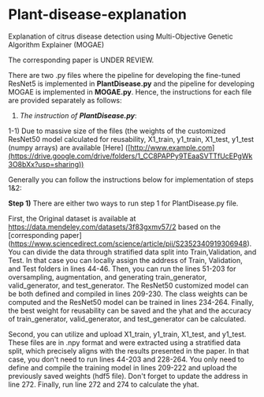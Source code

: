 # Plant-disease-explanation
Explanation of citrus disease detection using Multi-Objective Genetic Algorithm Explainer (MOGAE)

The corresponding paper is UNDER REVIEW.

There are two .py files where the pipeline for developing the fine-tuned ResNet5 is implemented in __PlantDisease.py__ and the pipeline for developing MOGAE is implemented in __MOGAE.py__. Hence, the instructions for each file are provided separately as follows:


1) _The instruction of __PlantDisease.py___: 

1-1) Due to massive size of the files (the weights of the customized ResNet50 model calculated for reusability, X1_train, y1_train, X1_test, y1_test (numpy arrays) are available [Here] ([http://www.example.com](https://drive.google.com/drive/folders/1_CC8PAPPy9TEaaSVTTfUcEPgWk3O8bXx?usp=sharing))

Generally you can follow the instructions below for implementation of steps 1&2:

__Step 1)__ There are either two ways to run  step 1 for PlantDisease.py file.

First, the Original dataset is available at https://data.mendeley.com/datasets/3f83gxmv57/2  based on the [corresponding paper] (https://www.sciencedirect.com/science/article/pii/S2352340919306948). You can divide the data through stratified data split into Train,Validation, and Test. In that case you can locally assign the address of Train, Validation, and Test folders in lines 44-46. Then, you can run the lines 51-203 for oversampling, augmentation, and generating train_generator, valid_generator, and test_generator. The ResNet50 customized model can be both defined and compiled in lines 209-230. The class weights can be computed and the ResNet50 model can be trained in lines 234-264. Finally, the best weight for reusability can be saved and the yhat and the accuracy of train_generator, valid_generator, and test_generator can be calculated.

Second, you can utilize and upload X1_train, y1_train, X1_test, and y1_test. These files are in .npy format and were extracted using a stratified data split, which precisely aligns with the results presented in the paper. In that case, you don't need to run lines 44-203 and 228-264. You only need to define and compile the training model in lines 209-222 and upload the previously saved weights (hdf5 file). Don't forget to update the address in line 272. Finally, run line 272 and 274 to calculate the yhat. 


<!-- Step 2) You can run lines 320-362 for LIME, Grad-CAM, and SHAP explanation

Additionally, Lines 396-403 calculate the confusion matrix, precision, recall, and f1_score. Lines 281-296 illustrate the model loss and model accuracy only if you followed the first option in step 1. Lines 302-314 generate the X1_train, y1_train, X1_test, y1_test only if you followed the first option in step 1. Lines 368-393 depict the execution time of explanation methods.

The four selected test samples in the paper (image id 1: Black spot, image id 2: Canker, image id 3: Greening, image id 4: Healthy) are the 4th, 21st, 51st, and 55th samples in the test set (X1_test)-->
